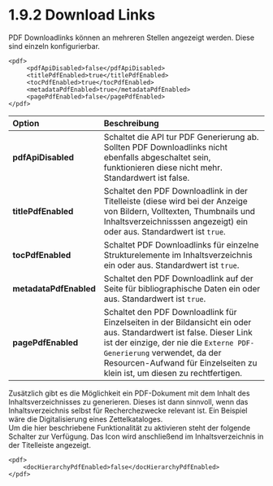 # 1.9.2 Download Links

PDF Downloadlinks können an mehreren Stellen angezeigt werden. Diese sind einzeln konfigurierbar.

```markup
<pdf>
     <pdfApiDisabled>false</pdfApiDisabled>
     <titlePdfEnabled>true</titlePdfEnabled>
     <tocPdfEnabled>true</tocPdfEnabled>
     <metadataPdfEnabled>true</metadataPdfEnabled>
     <pagePdfEnabled>false</pagePdfEnabled>
</pdf>
```

| **Option** | Beschreibung |
| :--- | :--- |
| **pdfApiDisabled** | Schaltet die API tur PDF Generierung ab. Sollten PDF Downloadlinks nicht ebenfalls abgeschaltet sein, funktionieren diese nicht mehr. Standardwert ist false. |
| **titlePdfEnabled** | Schaltet den PDF Downloadlink in der Titelleiste \(diese wird bei der Anzeige von Bildern, Volltexten, Thumbnails und Inhaltsverzeichnisssen angezeigt\) ein oder aus. Standardwert ist `true`. |
| **tocPdfEnabled** | Schaltet PDF Downloadlinks für einzelne Strukturelemente im Inhaltsverzeichnis ein oder aus. Standardwert ist `true`.  |
| **metadataPdfEnabled** | Schaltet den PDF Downloadlink auf der Seite für bibliographische Daten ein oder aus. Standardwert ist `true`. |
| **pagePdfEnabled** | Schaltet den PDF Downloadlink für Einzelseiten in der Bildansicht ein oder aus. Standardwert ist false. Dieser Link ist der einzige, der nie die `Externe PDF-Generierung` verwendet, da der Resourcen-Aufwand für Einzelseiten zu klein ist, um diesen zu rechtfertigen.   |



Zusätzlich gibt es die Möglichkeit ein PDF-Dokument mit dem Inhalt des Inhaltsverzeichnisses zu generieren. Dieses ist dann sinnvoll, wenn das Inhaltsverzeichnis selbst für Recherchezwecke relevant ist. Ein Beispiel wäre die Digitalisierung eines Zettelkataloges.  
Um die hier beschriebene Funktionalität zu aktivieren steht der folgende Schalter zur Verfügung. Das Icon wird anschließend im Inhaltsverzeichnis in der Titelleiste angezeigt.

```markup
<pdf>
    <docHierarchyPdfEnabled>false</docHierarchyPdfEnabled>
</pdf>
```

